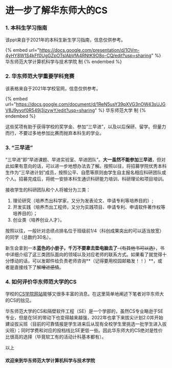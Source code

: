 # 进一步了解华东师大的CS

### 1. 本科生学习指南

该ppt来自于2021年的本科生新生学习指南，信息仅供参考。

{% embed url="https://docs.google.com/presentation/d/1OVm-4yHY8W1S4kFf0UgGZpOTslAbVfA4RNtK9O8o-CQ/edit?usp=sharing" %}
华东师范大学计算机科学与技术学院 制
{% endembed %}

### 2. 华东师范大学重要学科竞赛

该表格来自于2021年学校官网，信息仅供参考。

{% embed url="https://docs.google.com/document/d/1ReN5usY39pXVG3nOW43sUJGV8J9yyof0R549j3izywY/edit?usp=sharing" %}
华东师范大学 制
{% endembed %}



这些奖项有助于获得学校的奖学金、参加“三早进”，以及以后保研、留学。但量力而行，不要过多地参加比赛而抛弃本科生的学业。

### 3. “三早进”

“三早进”即“早进课题、早进实验室、早进团队”。**大一虽然不能参加三早进**，但对此如果有意向的话，可以进一步地想办法去了解。按照以往，将招募学院优秀本科生作为“三早进计划”成员，按照公平、自愿等原则由学生自主报名相应科研团队或个人。招募完成后，将统一安排本科生通识科研能力培训、科研理论和项目培训。

接收学生的科研团队和个人将被分为三类：

1. 理论研究（培养杰出科学家，又分为发表论文、申请专利等培养目的）;
2. 开发实践（培养杰出工程师，又分为实践项目、申请专利、申请软件著作权等培养目的）；
3. 创业类（培养创业人才）。

按照以往，一般针对总绩点排名位于班级前1/4（科创成果突出的可以适当放宽）的同学（总数约30名）。

新生会拿到一本**蓝色的小册子，千万不要拿去垫电脑去了**~~（有其他书可以选）~~，书中详细介绍了这三类团队面向的领域以及对应老师的联系方式。如果看了就觉得十分悸动的话，可以发邮件给负责老师咨询**（记得要用校园邮箱发！！）**，或者是直接线下了解~~增进感情~~。

### 4. 如何评价华东师范大学的CS

学校的[CS学院网站](http://www.cs.ecnu.edu.cn/main.htm)能够又很多丰富的消息。在这里简单地阐述下笔者对华东师大的CS的拙见。

华东师范大学的CS和隔壁软件工程（SE）是一个学部的，虽然CS专业略逊于SE专业，但是在SE的带动下也变得越来越强，2022年也拿下来拔尖计划2.0并开始建设拔尖班（目前的可靠情报是学生进来后从现有全校学生里挑选一批学生进入拔尖班）；同时学费和对应的投档线比SE更低一些。因此华东师大的CS绝对是性价比很高的选择（毕竟软工有的活动计科基本都有）。

以上

#### 欢迎来到华东师范大学计算机科学与技术学院

